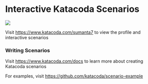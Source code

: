 # Interactive Katacoda Scenarios

[![](http://shields.katacoda.com/katacoda/sumanta7/count.svg)](https://www.katacoda.com/sumanta7 "Get your profile on Katacoda.com")

Visit https://www.katacoda.com/sumanta7 to view the profile and interactive scenarios

### Writing Scenarios
Visit https://www.katacoda.com/docs to learn more about creating Katacoda scenarios

For examples, visit https://github.com/katacoda/scenario-example
